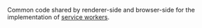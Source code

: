 Common code shared by renderer-side and browser-side for the implementation of
[service workers](https://w3c.github.io/ServiceWorker/).
